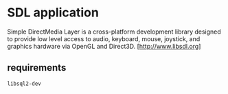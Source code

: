 # SDL application

Simple DirectMedia Layer is a cross-platform development library designed to provide low level access to audio, keyboard, mouse, joystick, and graphics hardware via OpenGL and Direct3D. [http://www.libsdl.org]

## requirements

```libsql2-dev```
